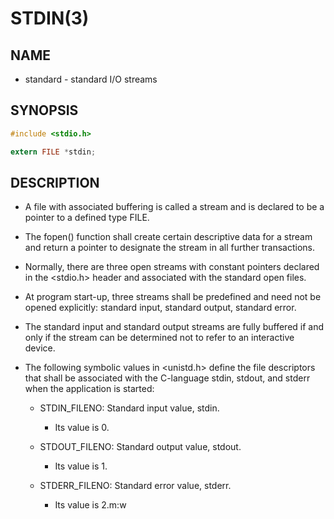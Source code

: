 # STDIN(3)

## NAME

- standard - standard I/O streams

## SYNOPSIS

```c
#include <stdio.h>

extern FILE *stdin;
```

## DESCRIPTION

- A file with associated buffering is called a stream and is declared to be a pointer to a defined type FILE.

- The fopen() function shall create certain descriptive data for a stream and return a pointer to designate the stream in all further transactions.

- Normally, there are three open streams with constant pointers declared in the <stdio.h> header and associated with the standard open files.

- At program start-up, three streams shall be predefined and need not be opened explicitly: standard input, standard output, standard error.

- The standard input and standard output streams are fully buffered if and only if the stream can be determined not to refer to an interactive device.

- The following symbolic values in <unistd.h> define the file descriptors that shall be associated with the C-language stdin, stdout, and stderr when the application is started:

    - STDIN_FILENO: Standard input value, stdin.

        - Its value is 0.

    - STDOUT_FILENO: Standard output value, stdout.

        - Its value is 1.

    - STDERR_FILENO: Standard error value, stderr.

        - Its value is 2.m:w
